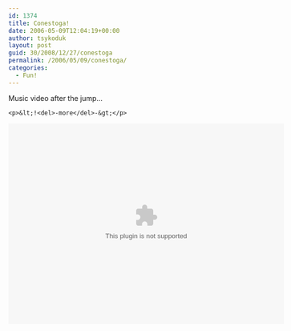 ```yaml
---
id: 1374
title: Conestoga!
date: 2006-05-09T12:04:19+00:00
author: tsykoduk
layout: post
guid: 30/2008/12/27/conestoga
permalink: /2006/05/09/conestoga/
categories:
  - Fun!
---
```

<p>Music video after the jump...</p>


	<p>&lt;!<del>-more</del>-&gt;</p>


<center><a href="http://www.tomsmithonline.com"><object width="550" height="400">
<param name="movie" value="http://www.tomsmithonline.com/freestuff/viddio/sja2.swf">
<embed src="http://www.tomsmithonline.com/freestuff/viddio/sja2.swf" width="550" height="400">
</embed>
</param></object></a></center>